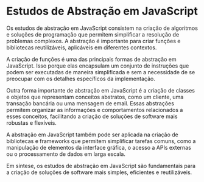 # Estudos de Abstração em JavaScript

Os estudos de abstração em JavaScript consistem na criação de algoritmos e soluções de programação que permitem simplificar a resolução de problemas complexos. A abstração é importante para criar funções e bibliotecas reutilizáveis, aplicáveis em diferentes contextos.

A criação de funções é uma das principais formas de abstração em JavaScript. Isso porque elas encapsulam um conjunto de instruções que podem ser executadas de maneira simplificada e sem a necessidade de se preocupar com os detalhes específicos da implementação.

Outra forma importante de abstração em JavaScript é a criação de classes e objetos que representam conceitos abstratos, como um cliente, uma transação bancária ou uma mensagem de email. Essas abstrações permitem organizar as informações e comportamentos relacionados a esses conceitos, facilitando a criação de soluções de software mais robustas e flexíveis.

A abstração em JavaScript também pode ser aplicada na criação de bibliotecas e frameworks que permitem simplificar tarefas comuns, como a manipulação de elementos da interface gráfica, o acesso a APIs externas ou o processamento de dados em larga escala.

Em síntese, os estudos de abstração em JavaScript são fundamentais para a criação de soluções de software mais simples, eficientes e reutilizáveis.

